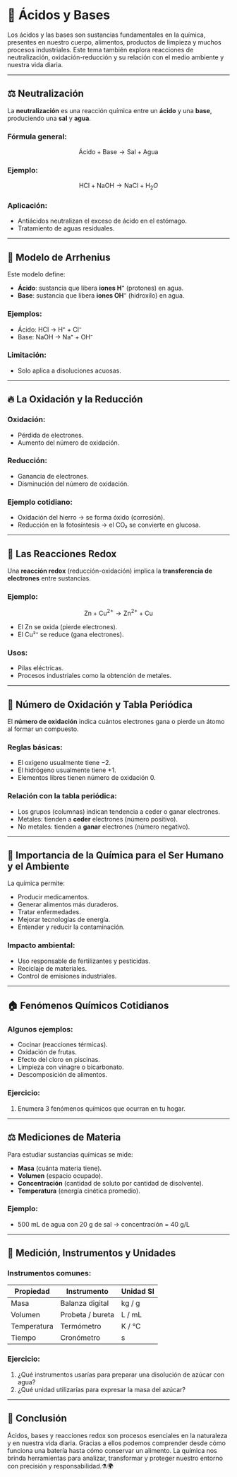 # 🧪 Ácidos y Bases

Los ácidos y las bases son sustancias fundamentales en la química, presentes en nuestro cuerpo, alimentos, productos de limpieza y muchos procesos industriales. Este tema también explora reacciones de neutralización, oxidación-reducción y su relación con el medio ambiente y nuestra vida diaria.

---
## <span id="neutralizacion">⚖️ Neutralización</span>

La **neutralización** es una reacción química entre un **ácido** y una **base**, produciendo una **sal** y **agua**.

### Fórmula general:
$$ \text{Ácido} + \text{Base} → \text{Sal} + \text{Agua} $$

### Ejemplo:
$$ \text{HCl} + \text{NaOH} → \text{NaCl} + \text{H}_2O $$

### Aplicación:
- Antiácidos neutralizan el exceso de ácido en el estómago.
- Tratamiento de aguas residuales.

---
## <span id="arrhenius">🧪 Modelo de Arrhenius</span>

Este modelo define:
- **Ácido**: sustancia que libera **iones H⁺** (protones) en agua.
- **Base**: sustancia que libera **iones OH⁻** (hidroxilo) en agua.

### Ejemplos:
- Ácido: HCl → H⁺ + Cl⁻
- Base: NaOH → Na⁺ + OH⁻

### Limitación:
- Solo aplica a disoluciones acuosas.

---
## <span id="oxidacion_reduccion">🔥 La Oxidación y la Reducción</span>

### Oxidación:
- Pérdida de electrones.
- Aumento del número de oxidación.

### Reducción:
- Ganancia de electrones.
- Disminución del número de oxidación.

### Ejemplo cotidiano:
- Oxidación del hierro → se forma óxido (corrosión).
- Reducción en la fotosíntesis → el CO₂ se convierte en glucosa.

---
## <span id="redox">🔁 Las Reacciones Redox</span>

Una **reacción redox** (reducción-oxidación) implica la **transferencia de electrones** entre sustancias.

### Ejemplo:
$$ \text{Zn} + \text{Cu}^{2+} → \text{Zn}^{2+} + \text{Cu} $$

- El Zn se oxida (pierde electrones).
- El Cu²⁺ se reduce (gana electrones).

### Usos:
- Pilas eléctricas.
- Procesos industriales como la obtención de metales.

---
## <span id="oxidacion_tabla">🔢 Número de Oxidación y Tabla Periódica</span>

El **número de oxidación** indica cuántos electrones gana o pierde un átomo al formar un compuesto.

### Reglas básicas:
- El oxígeno usualmente tiene −2.
- El hidrógeno usualmente tiene +1.
- Elementos libres tienen número de oxidación 0.

### Relación con la tabla periódica:
- Los grupos (columnas) indican tendencia a ceder o ganar electrones.
- Metales: tienden a **ceder** electrones (número positivo).
- No metales: tienden a **ganar** electrones (número negativo).

---
## <span id="quimica_humano">🌱 Importancia de la Química para el Ser Humano y el Ambiente</span>

La química permite:
- Producir medicamentos.
- Generar alimentos más duraderos.
- Tratar enfermedades.
- Mejorar tecnologías de energía.
- Entender y reducir la contaminación.

### Impacto ambiental:
- Uso responsable de fertilizantes y pesticidas.
- Reciclaje de materiales.
- Control de emisiones industriales.

---
## <span id="fenomenos_cotidianos">🏠 Fenómenos Químicos Cotidianos</span>

### Algunos ejemplos:
- Cocinar (reacciones térmicas).
- Oxidación de frutas.
- Efecto del cloro en piscinas.
- Limpieza con vinagre o bicarbonato.
- Descomposición de alimentos.

### Ejercicio:
1. Enumera 3 fenómenos químicos que ocurran en tu hogar.

---
## <span id="mediciones_materia">⚖️ Mediciones de Materia</span>

Para estudiar sustancias químicas se mide:
- **Masa** (cuánta materia tiene).
- **Volumen** (espacio ocupado).
- **Concentración** (cantidad de soluto por cantidad de disolvente).
- **Temperatura** (energía cinética promedio).

### Ejemplo:
- 500 mL de agua con 20 g de sal → concentración = 40 g/L

---
## <span id="medicion_instrumentos">🧰 Medición, Instrumentos y Unidades</span>

### Instrumentos comunes:
| Propiedad     | Instrumento       | Unidad SI  |
|---------------|-------------------|------------|
| Masa          | Balanza digital   | kg / g     |
| Volumen       | Probeta / bureta  | L / mL     |
| Temperatura   | Termómetro        | K / °C     |
| Tiempo        | Cronómetro        | s          |

### Ejercicio:
1. ¿Qué instrumentos usarías para preparar una disolución de azúcar con agua?
2. ¿Qué unidad utilizarías para expresar la masa del azúcar?

---
## 🧠 Conclusión

Ácidos, bases y reacciones redox son procesos esenciales en la naturaleza y en nuestra vida diaria. Gracias a ellos podemos comprender desde cómo funciona una batería hasta cómo conservar un alimento. La química nos brinda herramientas para analizar, transformar y proteger nuestro entorno con precisión y responsabilidad.⚗️🌍
